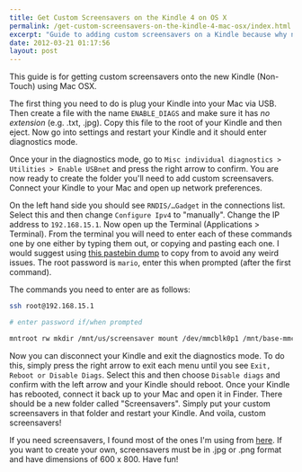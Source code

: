 ```yaml
---
title: Get Custom Screensavers on the Kindle 4 on OS X
permalink: /get-custom-screensavers-on-the-kindle-4-mac-osx/index.html
excerpt: "Guide to adding custom screensavers on a Kindle because why not?"
date: 2012-03-21 01:17:56
layout: post
---
```


This guide is for getting custom screensavers onto the new Kindle (Non-Touch) using Mac OSX.

The first thing you need to do is plug your Kindle into your Mac via USB. Then create a file with the name `ENABLE_DIAGS` and make sure it has _no extension_ (e.g. .txt, .jpg). Copy this file to the root of your Kindle and then eject. Now go into settings and restart your Kindle and it should enter diagnostics mode. 

Once your in the diagnostics mode, go to `Misc individual diagnostics > Utilities > Enable USBnet` and press the right arrow to confirm. You are now ready to create the folder you'll need to add custom screensavers.  Connect your Kindle to your Mac and open up network preferences. 

On the left hand side you should see `RNDIS/…Gadget` in the connections list. Select this and then change `Configure Ipv4` to "manually". Change the IP address to `192.168.15.1`. Now open up the Terminal (Applications > Terminal). From the terminal you will need to enter each of these commands one by one either by typing them out, or copying and pasting each one. I would suggest using [this pastebin dump](http://pastebin.com/17czdUS7) to copy from to avoid any weird issues. The root password is `mario`, enter this when prompted (after the first command).

The commands you need to enter are as follows:


```bash
ssh root@192.168.15.1

# enter password if/when prompted

mntroot rw mkdir /mnt/us/screensaver mount /dev/mmcblk0p1 /mnt/base-mmc mv /mnt/base-mmc/opt/amazon/screen_saver/600x800 /mnt/base-mmc/opt/amazon/screen_saver/600x800.old ln -sfn /mnt/us/screensaver /mnt/base-mmc/opt/amazon/screen_saver/600x800
```

Now you can disconnect your Kindle and exit the diagnostics mode. To do this, simply press the right arrow to exit each menu until you see `Exit, Reboot or Disable Diags`. Select this and then choose `Disable diags` and confirm with the left arrow and your Kindle should reboot. Once your Kindle has rebooted, connect it back up to your Mac and open it in Finder. There should be a new folder called "Screensavers". Simply put your custom screensavers in that folder and restart your Kindle. And voila, custom screensavers! 

If you need screensavers, I found most of the ones I'm using from [here](http://kindlewallpapers.tumblr.com/). If you want to create your own, screensavers must be in .jpg or .png format and have dimensions of 600 x 800. Have fun!